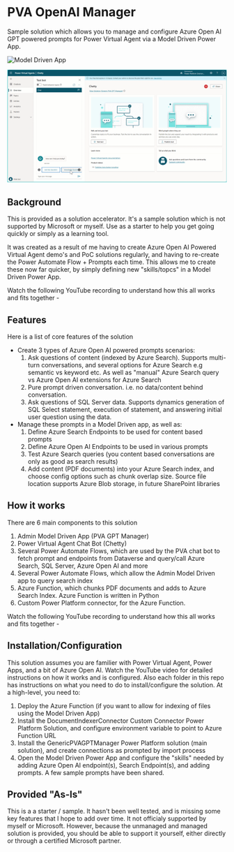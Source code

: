 # PVA OpenAI Manager
Sample solution which allows you to manage and configure Azure Open AI GPT powered prompts for Power Virtual Agent via a Model Driven Power App.

![Model Driven App](https://github.com/m-odonovan/PVAOpenAIManager/blob/main/images/ModelApp.gif "Model Driven App")

![PVA](https://github.com/m-odonovan/PVAOpenAIManager/blob/main/images/PVA.gif "PVA")

## Background
This is provided as a solution accelerator. It's a sample solution which is not supported by Microsoft or myself. Use as a starter to help you get going quickly or simply as a learning tool. 

It was created as a result of me having to create Azure Open AI Powered Virtual Agent demo's and PoC solutions regularly, and having to re-create the Power Automate Flow + Prompts each time. This allows me to create these now far quicker, by simply defining new "skills/topcs" in a Model Driven Power App.

Watch the following YouTube recording to understand how this all works and fits together - <TBC>

## Features
Here is a list of core features of the solution

- Create 3 types of Azure Open AI powered prompts scenarios:
  1. Ask questions of content (indexed by Azure Search). Supports multi-turn conversations, and several options for Azure Search e.g semantic vs keyword etc. As well as "manual" Azure Search query vs Azure Open AI extensions for Azure Search
  2. Pure prompt driven conversation. i.e. no data/content behind conversation.
  3. Ask questions of SQL Server data. Supports dynamics generation of SQL Select statement, execution of statement, and answering initial user question using the data.
- Manage these prompts in a Model Driven app, as well as:
  1. Define Azure Search Endpoints to be used for content based prompts
  2.  Define Azure Open AI Endpoints to be used in various prompts
  3. Test Azure Search queries (you content based conversations are only as good as search results)
  4. Add content (PDF documents) into your Azure Search index, and choose config options such as chunk overlap size. Source file location supports Azure Blob storage, in future SharePoint libraries

## How it works
There are 6 main components to this solution
1. Admin Model Driven App (PVA GPT Manager)
2. Power Virtual Agent Chat Bot (Chetty)
3. Several Power Automate Flows, which are used by the PVA chat bot to fetch prompt and endpoints from Dataverse and query/call Azure Search, SQL Server, Azure Open AI and more
4. Several Power Automate Flows, which allow the Admin Model Driven app to query search index
5. Azure Function, which chunks PDF documents and adds to Azure Search Index. Azure Function is written in Python
6. Custom Power Platform connector, for the Azure Function.

Watch the following YouTube recording to understand how this all works and fits together - <TBC>

## Installation/Configuration
This solution assumes you are familier with Power Virtual Agent, Power Apps, and a bit of Azure Open AI. Watch the YouTube video for detailed instructions on how it works and is configured. Also each folder in this repo has instructions on what you need to do to install/configure the solution. At a high-level, you need to:

1. Deploy the Azure Function (if you want to allow for indexing of files using the Model Driven App)
2. Install the DocumentIndexerConnector Custom Connector Power Platform Solution, and configure environment variable to point to Azure Function URL
3. Install the GenericPVAGPTManager Power Platform solution (main solution), and create connections as prompted by import process
4. Open the Model Driven Power App and configure the "skills" needed by adding Azure Open AI endpoint(s), Search Endpoint(s), and adding prompts. A few sample prompts have been shared.

## Provided "As-Is"
This is a a starter / sample. It hasn't been well tested, and is missing some key features that I hope to add over time. It not officialy supported by myself or Microsoft. However, because the unmanaged and managed solution is provided, you should be able to support it yourself, either directly or through a certified Microsoft partner.
